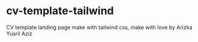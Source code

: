 # cv-template-tailwind
CV template landing page make with tailwind css, make with love by Arizka Yusril Aziz
